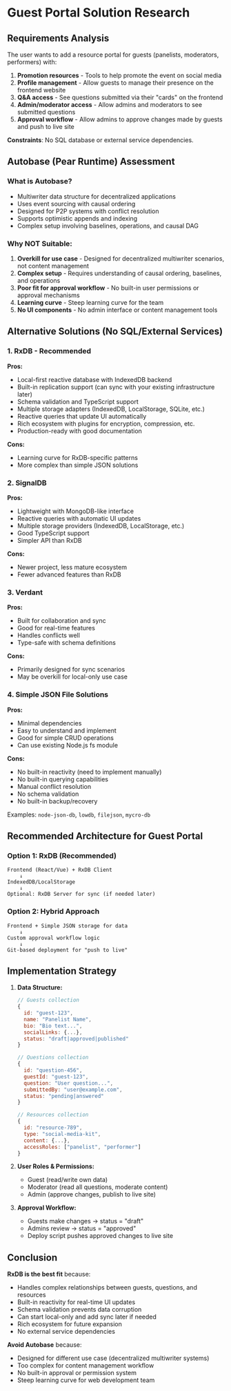 # Guest Portal Solution Research

## Requirements Analysis
The user wants to add a resource portal for guests (panelists, moderators, performers) with:
1. **Promotion resources** - Tools to help promote the event on social media
2. **Profile management** - Allow guests to manage their presence on the frontend website
3. **Q&A access** - See questions submitted via their "cards" on the frontend
4. **Admin/moderator access** - Allow admins and moderators to see submitted questions
5. **Approval workflow** - Allow admins to approve changes made by guests and push to live site

**Constraints**: No SQL database or external service dependencies.

## Autobase (Pear Runtime) Assessment

### What is Autobase?
- Multiwriter data structure for decentralized applications
- Uses event sourcing with causal ordering
- Designed for P2P systems with conflict resolution
- Supports optimistic appends and indexing
- Complex setup involving baselines, operations, and causal DAG

### Why NOT Suitable:
1. **Overkill for use case** - Designed for decentralized multiwriter scenarios, not content management
2. **Complex setup** - Requires understanding of causal ordering, baselines, and operations
3. **Poor fit for approval workflow** - No built-in user permissions or approval mechanisms
4. **Learning curve** - Steep learning curve for the team
5. **No UI components** - No admin interface or content management tools

## Alternative Solutions (No SQL/External Services)

### 1. RxDB - Recommended
**Pros:**
- Local-first reactive database with IndexedDB backend
- Built-in replication support (can sync with your existing infrastructure later)
- Schema validation and TypeScript support
- Multiple storage adapters (IndexedDB, LocalStorage, SQLite, etc.)
- Reactive queries that update UI automatically
- Rich ecosystem with plugins for encryption, compression, etc.
- Production-ready with good documentation

**Cons:**
- Learning curve for RxDB-specific patterns
- More complex than simple JSON solutions

### 2. SignalDB
**Pros:**
- Lightweight with MongoDB-like interface
- Reactive queries with automatic UI updates
- Multiple storage providers (IndexedDB, LocalStorage, etc.)
- Good TypeScript support
- Simpler API than RxDB

**Cons:**
- Newer project, less mature ecosystem
- Fewer advanced features than RxDB

### 3. Verdant
**Pros:**
- Built for collaboration and sync
- Good for real-time features
- Handles conflicts well
- Type-safe with schema definitions

**Cons:**
- Primarily designed for sync scenarios
- May be overkill for local-only use case

### 4. Simple JSON File Solutions
**Pros:**
- Minimal dependencies
- Easy to understand and implement
- Good for simple CRUD operations
- Can use existing Node.js fs module

**Cons:**
- No built-in reactivity (need to implement manually)
- No built-in querying capabilities
- Manual conflict resolution
- No schema validation
- No built-in backup/recovery

Examples: `node-json-db`, `lowdb`, `filejson`, `mycro-db`

## Recommended Architecture for Guest Portal

### Option 1: RxDB (Recommended)
```
Frontend (React/Vue) + RxDB Client
    ↓
IndexedDB/LocalStorage
    ↓
Optional: RxDB Server for sync (if needed later)
```

### Option 2: Hybrid Approach
```
Frontend + Simple JSON storage for data
    ↓
Custom approval workflow logic
    ↓
Git-based deployment for "push to live"
```

## Implementation Strategy

1. **Data Structure:**
   ```javascript
   // Guests collection
   {
     id: "guest-123",
     name: "Panelist Name",
     bio: "Bio text...",
     socialLinks: {...},
     status: "draft|approved|published"
   }

   // Questions collection
   {
     id: "question-456",
     guestId: "guest-123",
     question: "User question...",
     submittedBy: "user@example.com",
     status: "pending|answered"
   }

   // Resources collection
   {
     id: "resource-789",
     type: "social-media-kit",
     content: {...},
     accessRoles: ["panelist", "performer"]
   }
   ```

2. **User Roles & Permissions:**
   - Guest (read/write own data)
   - Moderator (read all questions, moderate content)
   - Admin (approve changes, publish to live site)

3. **Approval Workflow:**
   - Guests make changes → status = "draft"
   - Admins review → status = "approved"
   - Deploy script pushes approved changes to live site

## Conclusion

**RxDB is the best fit** because:
- Handles complex relationships between guests, questions, and resources
- Built-in reactivity for real-time UI updates
- Schema validation prevents data corruption
- Can start local-only and add sync later if needed
- Rich ecosystem for future expansion
- No external service dependencies

**Avoid Autobase** because:
- Designed for different use case (decentralized multiwriter systems)
- Too complex for content management workflow
- No built-in approval or permission system
- Steep learning curve for web development team
